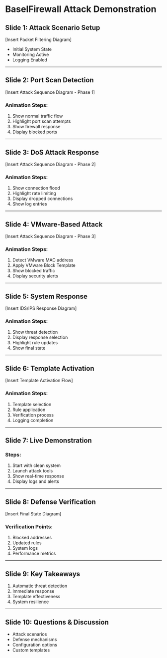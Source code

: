 # BaselFirewall Attack Demonstration

## Slide 1: Attack Scenario Setup
[Insert Packet Filtering Diagram]
- Initial System State
- Monitoring Active
- Logging Enabled

---

## Slide 2: Port Scan Detection
[Insert Attack Sequence Diagram - Phase 1]
### Animation Steps:
1. Show normal traffic flow
2. Highlight port scan attempts
3. Show firewall response
4. Display blocked ports

---

## Slide 3: DoS Attack Response
[Insert Attack Sequence Diagram - Phase 2]
### Animation Steps:
1. Show connection flood
2. Highlight rate limiting
3. Display dropped connections
4. Show log entries

---

## Slide 4: VMware-Based Attack
[Insert Attack Sequence Diagram - Phase 3]
### Animation Steps:
1. Detect VMware MAC address
2. Apply VMware Block Template
3. Show blocked traffic
4. Display security alerts

---

## Slide 5: System Response
[Insert IDS/IPS Response Diagram]
### Animation Steps:
1. Show threat detection
2. Display response selection
3. Highlight rule updates
4. Show final state

---

## Slide 6: Template Activation
[Insert Template Activation Flow]
### Animation Steps:
1. Template selection
2. Rule application
3. Verification process
4. Logging completion

---

## Slide 7: Live Demonstration
### Steps:
1. Start with clean system
2. Launch attack tools
3. Show real-time response
4. Display logs and alerts

---

## Slide 8: Defense Verification
[Insert Final State Diagram]
### Verification Points:
1. Blocked addresses
2. Updated rules
3. System logs
4. Performance metrics

---

## Slide 9: Key Takeaways
1. Automatic threat detection
2. Immediate response
3. Template effectiveness
4. System resilience

---

## Slide 10: Questions & Discussion
- Attack scenarios
- Defense mechanisms
- Configuration options
- Custom templates 